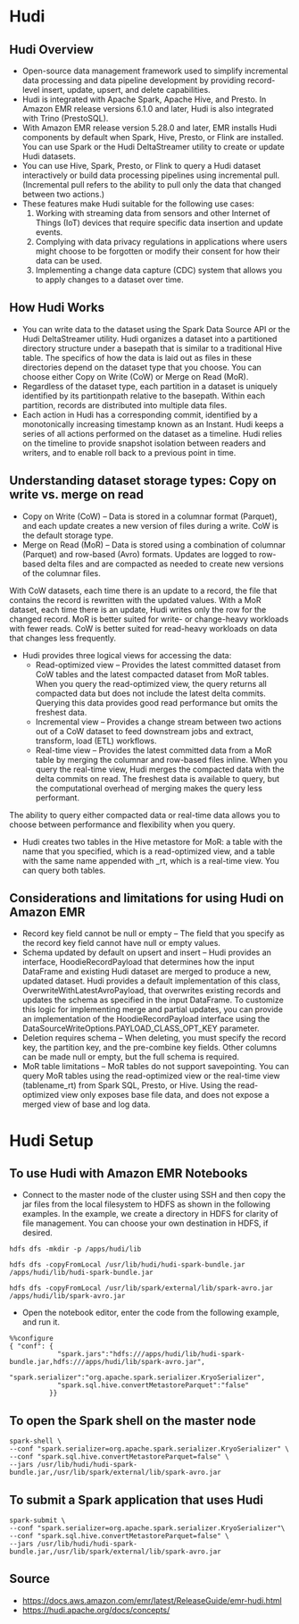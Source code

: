 # Hudi

## Hudi Overview

- Open-source data management framework used to simplify incremental data processing and data pipeline development by providing record-level insert, update, upsert, and delete capabilities. 
- Hudi is integrated with Apache Spark, Apache Hive, and Presto. In Amazon EMR release versions 6.1.0 and later, Hudi is also integrated with Trino (PrestoSQL). 
- With Amazon EMR release version 5.28.0 and later, EMR installs Hudi components by default when Spark, Hive, Presto, or Flink are installed. You can use Spark or the Hudi DeltaStreamer utility to create or update Hudi datasets.
- You can use Hive, Spark, Presto, or Flink to query a Hudi dataset interactively or build data processing pipelines using incremental pull. (Incremental pull refers to the ability to pull only the data that changed between two actions.)
- These features make Hudi suitable for the following use cases:
  1. Working with streaming data from sensors and other Internet of Things (IoT) devices that require specific data insertion and update events. 
  2. Complying with data privacy regulations in applications where users might choose to be forgotten or modify their consent for how their data can be used. 
  3. Implementing a change data capture (CDC) system that allows you to apply changes to a dataset over time. 


## How Hudi Works
- You can write data to the dataset using the Spark Data Source API or the Hudi DeltaStreamer utility. Hudi organizes a dataset into a partitioned directory structure under a basepath that is similar to a traditional Hive table. The specifics of how the data is laid out as files in these directories depend on the dataset type that you choose. You can choose either Copy on Write (CoW) or Merge on Read (MoR). 
- Regardless of the dataset type, each partition in a dataset is uniquely identified by its partitionpath relative to the basepath. Within each partition, records are distributed into multiple data files. 
- Each action in Hudi has a corresponding commit, identified by a monotonically increasing timestamp known as an Instant. Hudi keeps a series of all actions performed on the dataset as a timeline. Hudi relies on the timeline to provide snapshot isolation between readers and writers, and to enable roll back to a previous point in time.


## Understanding dataset storage types: Copy on write vs. merge on read
- Copy on Write (CoW) – Data is stored in a columnar format (Parquet), and each update creates a new version of files during a write. CoW is the default storage type. 
- Merge on Read (MoR) – Data is stored using a combination of columnar (Parquet) and row-based (Avro) formats. Updates are logged to row-based delta files and are compacted as needed to create new versions of the columnar files. 

With CoW datasets, each time there is an update to a record, the file that contains the record is rewritten with the updated values. With a MoR dataset, each time there is an update, Hudi writes only the row for the changed record. MoR is better suited for write- or change-heavy workloads with fewer reads. CoW is better suited for read-heavy workloads on data that changes less frequently. 

- Hudi provides three logical views for accessing the data:
  - Read-optimized view – Provides the latest committed dataset from CoW tables and the latest compacted dataset from MoR tables. When you query the read-optimized view, the query returns all compacted data but does not include the latest delta commits. Querying this data provides good read performance but omits the freshest data.
  - Incremental view – Provides a change stream between two actions out of a CoW dataset to feed downstream jobs and extract, transform, load (ETL) workflows.
  - Real-time view – Provides the latest committed data from a MoR table by merging the columnar and row-based files inline. When you query the real-time view, Hudi merges the compacted data with the delta commits on read. The freshest data is available to query, but the computational overhead of merging makes the query less performant. 

The ability to query either compacted data or real-time data allows you to choose between performance and flexibility when you query. 

- Hudi creates two tables in the Hive metastore for MoR: a table with the name that you specified, which is a read-optimized view, and a table with the same name appended with _rt, which is a real-time view. You can query both tables. 


## Considerations and limitations for using Hudi on Amazon EMR
- Record key field cannot be null or empty – The field that you specify as the record key field cannot have null or empty values. 
- Schema updated by default on upsert and insert – Hudi provides an interface, HoodieRecordPayload that determines how the input DataFrame and existing Hudi dataset are merged to produce a new, updated dataset. Hudi provides a default implementation of this class, OverwriteWithLatestAvroPayload, that overwrites existing records and updates the schema as specified in the input DataFrame. To customize this logic for implementing merge and partial updates, you can provide an implementation of the HoodieRecordPayload interface using the DataSourceWriteOptions.PAYLOAD_CLASS_OPT_KEY parameter. 
- Deletion requires schema – When deleting, you must specify the record key, the partition key, and the pre-combine key fields. Other columns can be made null or empty, but the full schema is required. 
- MoR table limitations – MoR tables do not support savepointing. You can query MoR tables using the read-optimized view or the real-time view (tablename_rt) from Spark SQL, Presto, or Hive. Using the read-optimized view only exposes base file data, and does not expose a merged view of base and log data. 

# Hudi Setup

## To use Hudi with Amazon EMR Notebooks

- Connect to the master node of the cluster using SSH and then copy the jar files from the local filesystem to HDFS as shown in the following examples. In the example, we create a directory in HDFS for clarity of file management. You can choose your own destination in HDFS, if desired.
```
hdfs dfs -mkdir -p /apps/hudi/lib
```
```
hdfs dfs -copyFromLocal /usr/lib/hudi/hudi-spark-bundle.jar /apps/hudi/lib/hudi-spark-bundle.jar
```
```
hdfs dfs -copyFromLocal /usr/lib/spark/external/lib/spark-avro.jar /apps/hudi/lib/spark-avro.jar
```

- Open the notebook editor, enter the code from the following example, and run it. 
```
%%configure
{ "conf": {
            "spark.jars":"hdfs:///apps/hudi/lib/hudi-spark-bundle.jar,hdfs:///apps/hudi/lib/spark-avro.jar",
            "spark.serializer":"org.apache.spark.serializer.KryoSerializer",
            "spark.sql.hive.convertMetastoreParquet":"false"
          }}
```

## To open the Spark shell on the master node
```
spark-shell \
--conf "spark.serializer=org.apache.spark.serializer.KryoSerializer" \
--conf "spark.sql.hive.convertMetastoreParquet=false" \
--jars /usr/lib/hudi/hudi-spark-bundle.jar,/usr/lib/spark/external/lib/spark-avro.jar
```

## To submit a Spark application that uses Hudi
```
spark-submit \
--conf "spark.serializer=org.apache.spark.serializer.KryoSerializer"\
--conf "spark.sql.hive.convertMetastoreParquet=false" \
--jars /usr/lib/hudi/hudi-spark-bundle.jar,/usr/lib/spark/external/lib/spark-avro.jar
```


## Source
- https://docs.aws.amazon.com/emr/latest/ReleaseGuide/emr-hudi.html
- https://hudi.apache.org/docs/concepts/
